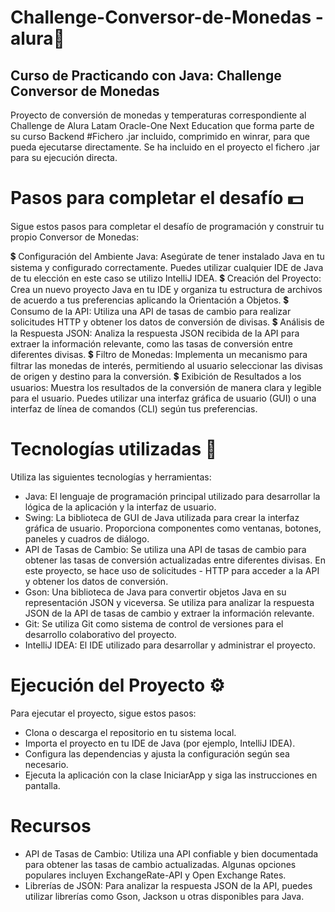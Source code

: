 # Challenge-Conversor-de-Monedas - alura👩‍
## Curso de Practicando con Java: Challenge Conversor de Monedas
Proyecto de conversión de monedas y temperaturas correspondiente al Challenge de Alura Latam Oracle-One Next Education que forma parte de su curso Backend
#Fichero .jar incluido, comprimido en winrar, para que pueda ejecutarse directamente. Se ha incluido en el proyecto el fichero .jar para su ejecución directa.

# Pasos para completar el desafío 💵
Sigue estos pasos para completar el desafío de programación y construir tu propio Conversor de Monedas:

💲 Configuración del Ambiente Java: Asegúrate de tener instalado Java en tu sistema y configurado correctamente. Puedes utilizar cualquier IDE de Java de tu elección en este caso se utilizo IntelliJ IDEA.
💲 Creación del Proyecto: Crea un nuevo proyecto Java en tu IDE y organiza tu estructura de archivos de acuerdo a tus preferencias aplicando la Orientación a Objetos.
💲 Consumo de la API: Utiliza una API de tasas de cambio para realizar solicitudes HTTP y obtener los datos de conversión de divisas.
💲 Análisis de la Respuesta JSON: Analiza la respuesta JSON recibida de la API para extraer la información relevante, como las tasas de conversión entre diferentes divisas.
💲 Filtro de Monedas: Implementa un mecanismo para filtrar las monedas de interés, permitiendo al usuario seleccionar las divisas de origen y destino para la conversión.
💲 Exibición de Resultados a los usuarios: Muestra los resultados de la conversión de manera clara y legible para el usuario. Puedes utilizar una interfaz gráfica de usuario (GUI) o una interfaz de línea de comandos (CLI) según tus preferencias.

# Tecnologías utilizadas 🚀
Utiliza las siguientes tecnologías y herramientas:
- Java: El lenguaje de programación principal utilizado para desarrollar la lógica de la aplicación y la interfaz de usuario.
- Swing: La biblioteca de GUI de Java utilizada para crear la interfaz gráfica de usuario. Proporciona componentes como ventanas, botones, paneles y cuadros de diálogo.
- API de Tasas de Cambio: Se utiliza una API de tasas de cambio para obtener las tasas de conversión actualizadas entre diferentes divisas. En este proyecto, se hace uso de solicitudes - HTTP para acceder a la API y obtener los datos de conversión.
- Gson: Una biblioteca de Java para convertir objetos Java en su representación JSON y viceversa. Se utiliza para analizar la respuesta JSON de la API de tasas de cambio y extraer la información relevante.
- Git: Se utiliza Git como sistema de control de versiones para el desarrollo colaborativo del proyecto.
- IntelliJ IDEA: El IDE utilizado para desarrollar y administrar el proyecto.

# Ejecución del Proyecto ⚙️
Para ejecutar el proyecto, sigue estos pasos:

* Clona o descarga el repositorio en tu sistema local.
* Importa el proyecto en tu IDE de Java (por ejemplo, IntelliJ IDEA).
* Configura las dependencias y ajusta la configuración según sea necesario.
* Ejecuta la aplicación con la clase IniciarApp y siga las instrucciones en pantalla.

# Recursos 
+ API de Tasas de Cambio: Utiliza una API confiable y bien documentada para obtener las tasas de cambio actualizadas. Algunas opciones populares incluyen ExchangeRate-API y Open Exchange Rates.
+ Librerías de JSON: Para analizar la respuesta JSON de la API, puedes utilizar librerías como Gson, Jackson u otras disponibles para Java.

<br></br>

